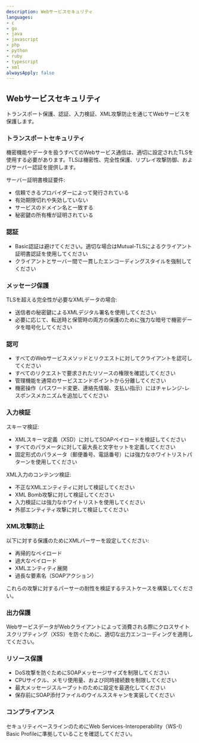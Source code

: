 ```yaml
---
description: Webサービスセキュリティ
languages:
- c
- go
- java
- javascript
- php
- python
- ruby
- typescript
- xml
alwaysApply: false
---
```


## Webサービスセキュリティ

トランスポート保護、認証、入力検証、XML攻撃防止を通じてWebサービスを保護します。

### トランスポートセキュリティ

機密機能やデータを扱うすべてのWebサービス通信は、適切に設定されたTLSを使用する必要があります。TLSは機密性、完全性保護、リプレイ攻撃防御、およびサーバー認証を提供します。

サーバー証明書検証要件:
- 信頼できるプロバイダーによって発行されている
- 有効期限切れや失効していない
- サービスのドメイン名と一致する
- 秘密鍵の所有権が証明されている

### 認証

- Basic認証は避けてください。適切な場合はMutual-TLSによるクライアント証明書認証を使用してください
- クライアントとサーバー間で一貫したエンコーディングスタイルを強制してください

### メッセージ保護

TLSを超える完全性が必要なXMLデータの場合:
- 送信者の秘密鍵によるXMLデジタル署名を使用してください
- 必要に応じて、転送時と保管時の両方の保護のために強力な暗号で機密データを暗号化してください

### 認可

- すべてのWebサービスメソッドとリクエストに対してクライアントを認可してください
- すべてのリクエストで要求されたリソースの権限を確認してください
- 管理機能を通常のサービスエンドポイントから分離してください
- 機密操作（パスワード変更、連絡先情報、支払い指示）にはチャレンジ-レスポンスメカニズムを追加してください

### 入力検証

スキーマ検証:
- XMLスキーマ定義（XSD）に対してSOAPペイロードを検証してください
- すべてのパラメータに対して最大長と文字セットを定義してください
- 固定形式のパラメータ（郵便番号、電話番号）には強力なホワイトリストパターンを使用してください

XML入力のコンテンツ検証:
- 不正なXMLエンティティに対して検証してください
- XML Bomb攻撃に対して検証してください
- 入力検証には強力なホワイトリストを使用してください
- 外部エンティティ攻撃に対して検証してください

### XML攻撃防止

以下に対する保護のためにXMLパーサーを設定してください:
- 再帰的なペイロード
- 過大なペイロード
- XMLエンティティ展開
- 過長な要素名（SOAPアクション）

これらの攻撃に対するパーサーの耐性を検証するテストケースを構築してください。

### 出力保護

WebサービスデータがWebクライアントによって消費される際にクロスサイトスクリプティング（XSS）を防ぐために、適切な出力エンコーディングを適用してください。

### リソース保護

- DoS攻撃を防ぐためにSOAPメッセージサイズを制限してください
- CPUサイクル、メモリ使用量、および同時接続数を制限してください
- 最大メッセージスループットのために設定を最適化してください
- 保存前にSOAP添付ファイルのウイルススキャンを実装してください

### コンプライアンス

セキュリティベースラインのためにWeb Services-Interoperability（WS-I）Basic Profileに準拠していることを確認してください。
